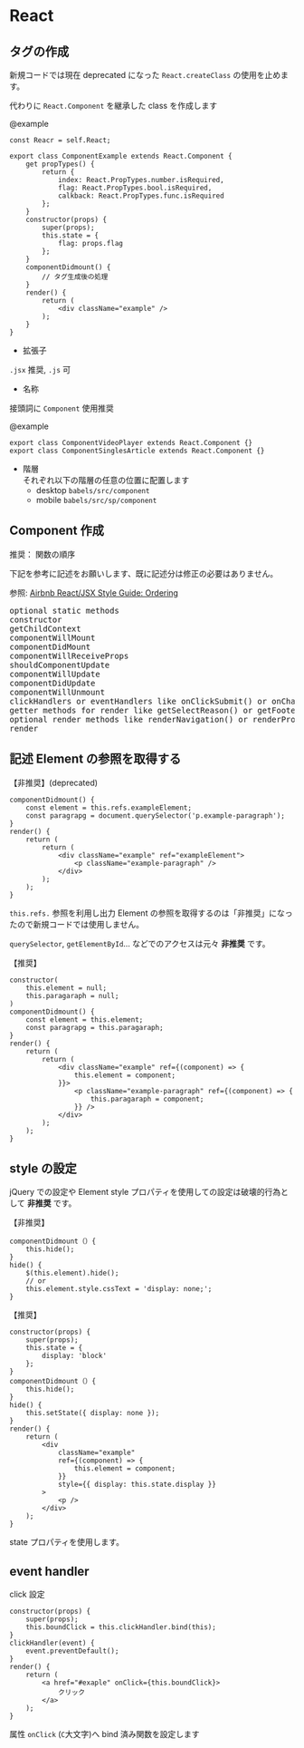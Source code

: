 # React

## タグの作成
新規コードでは現在 deprecated になった `React.createClass` の使用を止めます。

代わりに `React.Component` を継承した class を作成します

@example

```
const Reacr = self.React;

export class ComponentExample extends React.Component {
    get propTypes() {
        return {
            index: React.PropTypes.number.isRequired,
            flag: React.PropTypes.bool.isRequired,
            calkback: React.PropTypes.func.isRequired
        };
    }
    constructor(props) {
        super(props);
        this.state = {
            flag: props.flag
        };
    }
    componentDidmount() {
        // タグ生成後の処理
    }
    render() {
        return (
            <div className="example" />
        );
    }
}
```

- 拡張子

`.jsx` 推奨,
 `.js` 可

- 名称

接頭詞に `Component` 使用推奨

@example
```
export class ComponentVideoPlayer extends React.Component {}
export class ComponentSinglesArticle extends React.Component {}
```

- 階層  
それぞれ以下の階層の任意の位置に配置します
    - desktop
    `babels/src/component`
    - mobile
    `babels/src/sp/component`
    
## Component 作成

推奨： 関数の順序

下記を参考に記述をお願いします、既に記述分は修正の必要はありません。

参照: [Airbnb React/JSX Style Guide: Ordering](https://github.com/airbnb/javascript/tree/master/react#ordering)

<pre>
optional static methods
constructor
getChildContext
componentWillMount
componentDidMount
componentWillReceiveProps
shouldComponentUpdate
componentWillUpdate
componentDidUpdate
componentWillUnmount
clickHandlers or eventHandlers like onClickSubmit() or onChangeDescription()
getter methods for render like getSelectReason() or getFooterContent()
optional render methods like renderNavigation() or renderProfilePicture()
render
</pre>

## 記述 Element の参照を取得する

【非推奨】(deprecated)
```
componentDidmount() {
    const element = this.refs.exampleElement;
    const paragrapg = document.querySelector('p.example-paragraph');
}
render() {
    return (
        return (
            <div className="example" ref="exampleElement">
                <p className="example-paragraph" />
            </div>
        );
    );
}
```

`this.refs.` 参照を利用し出力 Element の参照を取得するのは「非推奨」になったので新規コードでは使用しません。

`querySelector`, `getElementById`... などでのアクセスは元々 **非推奨** です。

【推奨】
```
constructor(
    this.element = null;
    this.paragaraph = null;
)
componentDidmount() {
    const element = this.element;
    const paragrapg = this.paragaraph;
}
render() {
    return (
        return (
            <div className="example" ref={(component) => {
                this.element = component;
            }}>
                <p className="example-paragraph" ref={(component) => {
                    this.paragaraph = component;
                }} />
            </div>
        );
    );
}
```

## style の設定

jQuery での設定や Element style プロパティを使用しての設定は破壊的行為として **非推奨** です。

【非推奨】
```
componentDidmount（）{
    this.hide();
}
hide() {
    $(this.element).hide();
    // or
    this.element.style.cssText = 'display: none;';
}
```

【推奨】
```
constructor(props) {
    super(props);
    this.state = {
        display: 'block'
    };
}
componentDidmount（）{
    this.hide();
}
hide() {
    this.setState({ display: none });
}
render() {
    return (
        <div
            className="example"
            ref={(component) => {
                this.element = component;
            }}
            style={{ display: this.state.display }}
        >
            <p />
        </div>
    );
}
```
state プロパティを使用します。

## event handler

click 設定
```
constructor(props) {
    super(props);
    this.boundClick = this.clickHandler.bind(this);
}
clickHandler(event) {
    event.preventDefault();
}
render() {
    return (
        <a href="#exaple" onClick={this.boundClick}>
            クリック
        </a>
    );
}
```

属性 `onClick` (`C`大文字)へ bind 済み関数を設定します 

